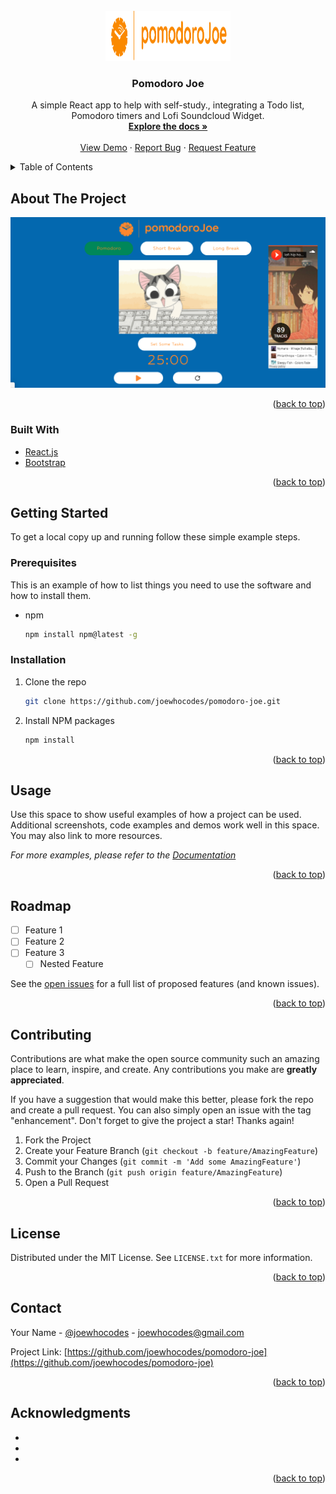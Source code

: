 <div id="top"></div>


<!-- PROJECT LOGO -->
<br />
<div align="center">
  <a href="https://github.com/joewhocodes/pomodoro-joe">
    <img src="/src/img/logo.png" alt="Logo" width="200" height="80">
  </a>

<h3 align="center">Pomodoro Joe</h3>

  <p align="center">
    A simple React app to help with self-study., integrating a Todo list, Pomodoro timers and Lofi Soundcloud Widget.
    <br />
    <a href="https://github.com/joewhocodes/pomodoro-joe"><strong>Explore the docs »</strong></a>
    <br />
    <br />
    <a href="https://github.com/joewhocodes/pomodoro-joe">View Demo</a>
    ·
    <a href="https://github.com/joewhocodes/pomodoro-joe/issues">Report Bug</a>
    ·
    <a href="https://github.com/joewhocodes/pomodoro-joe/issues">Request Feature</a>
  </p>
</div>



<!-- TABLE OF CONTENTS -->
<details>
  <summary>Table of Contents</summary>
  <ol>
    <li>
      <a href="#about-the-project">About The Project</a>
      <ul>
        <li><a href="#built-with">Built With</a></li>
      </ul>
    </li>
    <li>
      <a href="#getting-started">Getting Started</a>
      <ul>
        <li><a href="#prerequisites">Prerequisites</a></li>
        <li><a href="#installation">Installation</a></li>
      </ul>
    </li>
    <li><a href="#usage">Usage</a></li>
    <li><a href="#roadmap">Roadmap</a></li>
    <li><a href="#contributing">Contributing</a></li>
    <li><a href="#license">License</a></li>
    <li><a href="#contact">Contact</a></li>
    <li><a href="#acknowledgments">Acknowledgments</a></li>
  </ol>
</details>



<!-- ABOUT THE PROJECT -->
## About The Project

[![Product Name Screen Shot][product-screenshot]](https://joewhocodes.netlify.app)

<p align="right">(<a href="#top">back to top</a>)</p>



### Built With

* [React.js](https://reactjs.org/)
* [Bootstrap](https://getbootstrap.com)

<p align="right">(<a href="#top">back to top</a>)</p>



<!-- GETTING STARTED -->
## Getting Started

To get a local copy up and running follow these simple example steps.

### Prerequisites

This is an example of how to list things you need to use the software and how to install them.
* npm
  ```sh
  npm install npm@latest -g
  ```

### Installation

1. Clone the repo
   ```sh
   git clone https://github.com/joewhocodes/pomodoro-joe.git
   ```
2. Install NPM packages
   ```sh
   npm install
   ```

<p align="right">(<a href="#top">back to top</a>)</p>



<!-- USAGE EXAMPLES -->
## Usage

Use this space to show useful examples of how a project can be used. Additional screenshots, code examples and demos work well in this space. You may also link to more resources.

_For more examples, please refer to the [Documentation](https://example.com)_

<p align="right">(<a href="#top">back to top</a>)</p>



<!-- ROADMAP -->
## Roadmap

- [ ] Feature 1
- [ ] Feature 2
- [ ] Feature 3
    - [ ] Nested Feature

See the [open issues](https://github.com/joewhocodes/pomodoro-joe/issues) for a full list of proposed features (and known issues).

<p align="right">(<a href="#top">back to top</a>)</p>



<!-- CONTRIBUTING -->
## Contributing

Contributions are what make the open source community such an amazing place to learn, inspire, and create. Any contributions you make are **greatly appreciated**.

If you have a suggestion that would make this better, please fork the repo and create a pull request. You can also simply open an issue with the tag "enhancement".
Don't forget to give the project a star! Thanks again!

1. Fork the Project
2. Create your Feature Branch (`git checkout -b feature/AmazingFeature`)
3. Commit your Changes (`git commit -m 'Add some AmazingFeature'`)
4. Push to the Branch (`git push origin feature/AmazingFeature`)
5. Open a Pull Request

<p align="right">(<a href="#top">back to top</a>)</p>



<!-- LICENSE -->
## License

Distributed under the MIT License. See `LICENSE.txt` for more information.

<p align="right">(<a href="#top">back to top</a>)</p>



<!-- CONTACT -->
## Contact

Your Name - [@joewhocodes](https://twitter.com/joewhocodes) - joewhocodes@gmail.com

Project Link: [https://github.com/joewhocodes/pomodoro-joe](https://github.com/joewhocodes/pomodoro-joe)

<p align="right">(<a href="#top">back to top</a>)</p>



<!-- ACKNOWLEDGMENTS -->
## Acknowledgments

* []()
* []()
* []()

<p align="right">(<a href="#top">back to top</a>)</p>



<!-- MARKDOWN LINKS & IMAGES -->
<!-- https://www.markdownguide.org/basic-syntax/#reference-style-links -->
[contributors-shield]: https://img.shields.io/github/contributors/joewhocodes/pomodoro-joe.svg?style=for-the-badge
[contributors-url]: https://github.com/joewhocodes/pomodoro-joe/graphs/contributors
[forks-shield]: https://img.shields.io/github/forks/joewhocodes/pomodoro-joe.svg?style=for-the-badge
[forks-url]: https://github.com/joewhocodes/pomodoro-joe/network/members
[stars-shield]: https://img.shields.io/github/stars/joewhocodes/pomodoro-joe.svg?style=for-the-badge
[stars-url]: https://github.com/joewhocodes/pomodoro-joe/stargazers
[issues-shield]: https://img.shields.io/github/issues/joewhocodes/pomodoro-joe.svg?style=for-the-badge
[issues-url]: https://github.com/joewhocodes/pomodoro-joe/issues
[license-shield]: https://img.shields.io/github/license/joewhocodes/pomodoro-joe.svg?style=for-the-badge
[license-url]: https://github.com/joewhocodes/pomodoro-joe/blob/master/LICENSE.txt
[linkedin-shield]: https://img.shields.io/badge/-LinkedIn-black.svg?style=for-the-badge&logo=linkedin&colorB=555
[linkedin-url]: https://linkedin.com/in/joewhocodes
[product-screenshot]: /src//img//screenshot.png